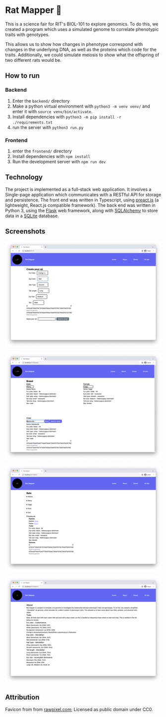# Rat Mapper 🐀
This is a science fair for RIT's BIOL-101 to explore genomics.  To do this, we
created a program which uses a simulated genome to correlate phenotypic traits
with genotypes.

This allows us to show how changes in phenotype correspond with changes in the
underlying DNA, as well as the proteins which code for the traits.  Additionally,
we could simulate meiosis to show what the offspring of two different rats would
be.

## How to run

### Backend
1. Enter the `backend/` directory
2. Make a python virtual environment with
`python3 -m venv venv/` and enter it with `source venv/bin/activate`.
3. Install dependencies with `python3 -m pip install -r ./requirements.txt`
4. run the server with `python3 run.py`

### Frontend
1. enter the `frontend/` directory
2. Install dependencies with `npm install`
3. Run the development server with `npm run dev`

## Technology
The project is implemented as a full-stack web application. It involves a
Single-page application which communicates with a RESTful API for storage
and persistence. The front end was written in Typescript, using 
[preact.js](https://preactjs.com/) (a lightweight, React.js compatible framework).
The back end was written in Python 3, using the
[Flask](https://flask.palletsprojects.com/en/3.0.x/)
web framework, along with [SQLAlchemy](https://www.sqlalchemy.org/) to store
data in a [SQLite](https://www.sqlite.org/index.html) database.

## Screenshots
![The rat creation dashboard](/assets/creation.png)

![The rat breeding page](/assets/breeding.png)

![The dashboard displaying all rats](/assets/family-tree.png)

![The about page](/assets/about.png)

## Attribution
Favicon from from [rawpixel.com](https://www.rawpixel.com/image/10166071/vector-moon-art-cartoon);
Licensed as public domain under CC0.

